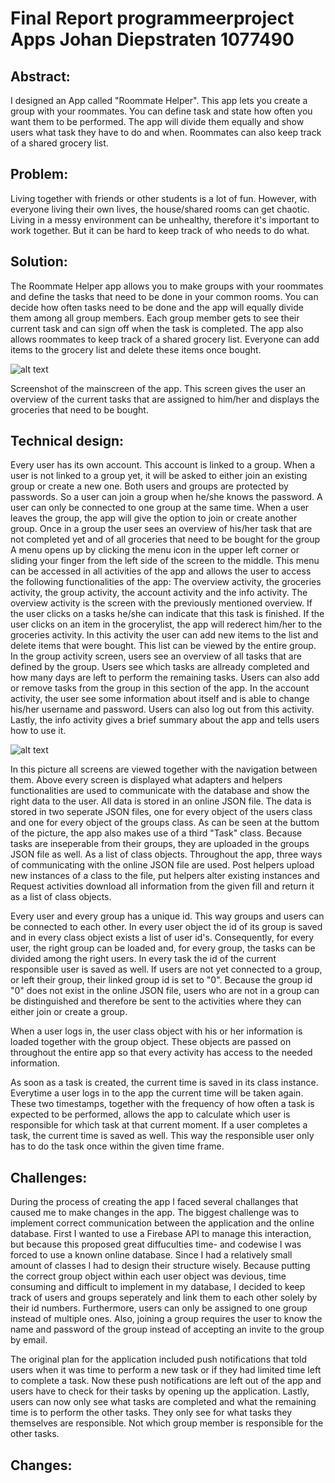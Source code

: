 # Final Report programmeerproject Apps Johan Diepstraten 1077490

## Abstract:
I designed an App called "Roommate Helper". This app lets you create a group with your roommates. 
You can define task and state how often you want them to be performed. 
The app will divide them equally and show users what task they have to do and when. 
Roommates can also keep track of a shared grocery list.

## Problem: 
Living together with friends or other students is a lot of fun. 
However, with everyone living their own lives, the house/shared rooms can get chaotic.
Living in a messy environment can be unhealthy, therefore it's important to work together.
But it can be hard to keep track of who needs to do what.

## Solution:
The Roommate Helper app allows you to make groups with your roommates and define the tasks that need to be done in your common rooms. 
You can decide how often tasks need to be done and the app will equally divide them among all group members.
Each group member gets to see their current task and can sign off when the task is completed.
The app also allows roommates to keep track of a shared grocery list.
Everyone can add items to the grocery list and delete these items once bought.

![alt text](https://github.com/johandiepstraten/Roommate-Helper/blob/master/doc/overviewActivitysmall.png)

Screenshot of the mainscreen of the app. 
This screen gives the user an overview of the current tasks that are assigned to him/her and displays the groceries that need to be bought.

## Technical design:

Every user has its own account. This account is linked to a group. 
When a user is not linked to a group yet, it will be asked to either join an existing group or create a new one. 
Both users and groups are protected by passwords. So a user can join a group when he/she knows the password.
A user can only be connected to one group at the same time. 
When a user leaves the group, the app will give the option to join or create another group.
Once in a group the user sees an overview of his/her task that are not completed yet and of all groceries that need to be bought for the group
A menu opens up by clicking the menu icon in the upper left corner or sliding your finger from the left side of the screen to the middle.
This menu can be accessed in all activities of the app and allows the user to access the following functionalities of the app: The overview activity, the groceries activity, the group activity, the account activity and the info activity.
The overview activity is the screen with the previously mentioned overview. 
If the user clicks on a tasks he/she can indicate that this task is finished.
If the user clicks on an item in the grocerylist, the app will rederect him/her to the groceries activity.
In this activity the user can add new items to the list and delete items that were bought. This list can be viewed by the entire group.
In the group activity screen, users see an overview of all tasks that are defined by the group. 
Users see which tasks are allready completed and how many days are left to perform the remaining tasks.
Users can also add or remove tasks from the group in this section of the app.
In the account activity, the user see some information about itself and is able to change his/her username and password.
Users can also log out from this activity.
Lastly, the info activity gives a brief summary about the app and tells users how to use it.

![alt text](https://github.com/johandiepstraten/Roommate-Helper/blob/master/doc/Roommate_Diagram.png)

In this picture all screens are viewed together with the navigation between them.
Above every screen is displayed what adapters and helpers functionalities are used to communicate with the database and show the right data to the user.
All data is stored in an online JSON file. The data is stored in two seperate JSON files, one for every object of the users class and one for every object of the groups class.
As can be seen at the buttom of the picture, the app also makes use of a third "Task" class. 
Because tasks are inseperable from their groups, they are uploaded in the groups JSON file as well. As a list of class objects.
Throughout the app, three ways of communicating with the online JSON file are used. Post helpers upload new instances of a class to the file, put helpers alter existing instances and Request activities download all information from the given fill and return it as a list of class objects.

Every user and every group has a unique id. This way groups and users can be connected to each other.
In every user object the id of its group is saved and in every class object exists a list of user id's. 
Consequently, for every user, the right group can be loaded and, for every group, the tasks can be divided among the right users.
In every task the id of the current responsible user is saved as well. If users are not yet connected to a group, or left their group, their linked group id is set to "0". Because the group id "0" does not exist in the online JSON file, users who are not in a group can be distinguished and therefore be sent to the activities where they can either join or create a group.

When a user logs in, the user class object with his or her information is loaded together with the group object. These objects are passed on throughout the entire app so that every activity has access to the needed information. 

As soon as a task is created, the current time is saved in its class instance. Everytime a user logs in to the app the current time will be taken again. These two timestamps, together with the frequency of how often a task is expected to be performed, allows the app to calculate which user is responsible for which task at that current moment. If a user completes a task, the current time is saved as well. This way the responsible user only has to do the task once within the given time frame.

## Challenges: 

During the process of creating the app I faced several challanges that caused me to make changes in the app. 
The biggest challenge was to implement correct communication between the application and the online database. First I wanted to use a Firebase API to manage this interaction, but because this proposed great diffuculties time- and codewise I was forced to use a known online database. Since I had a relatively small amount of classes I had to design their structure wisely. Because putting the correct group object within each user object was devious, time consuming and difficult to implement in my database, I decided to keep track of users and groups seperately and link them to each other solely by their id numbers. Furthermore, users can only be assigned to one group instead of multiple ones. Also, joining a group requires the user to know the name and password of the group instead of accepting an invite to the group by email.

The original plan for the application included push notifications that told users when it was time to perform a new task or if they had limited time left to complete a task. Now these push notifications are left out of the app and users have to check for their tasks by opening up the application. Lastly, users can now only see what tasks are completed and what the remaining time is to perform the other tasks. They only see for what tasks they themselves are responsible. Not which group member is responsible for the other tasks.

## Changes:
